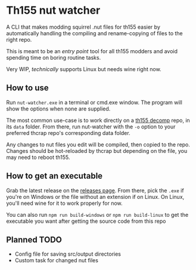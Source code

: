 # Th155 nut watcher

A CLI that makes modding squirrel .nut files for th155 easier by
automatically handling the compiling and rename-copying of files to the right
repo.

This is meant to be an _entry point_ tool for all th155 modders and
avoid spending time on boring routine tasks.

Very WIP, _technically_ supports Linux but needs wine right now.

## How to use
Run `nut-watcher.exe` in a terminal or cmd.exe window. The program will show the options when none are supplied.

The most common use-case is to work directly on a [th155 decomp](https://github.com/Dazegambler/th155-decomp/tree/v1.21b)
repo, in its `data` folder. From there, run nut-watcher with the `-o` option to your preferred thcrap repo's corresponding data folder.

Any changes to nut files you edit will be compiled, then copied to the repo. Changes should be hot-reloaded by thcrap but
depending on the file, you may need to reboot th155.

## How to get an executable
Grab the latest release
on the [releases page](https://github.com/Horoneru/th155-nut-watcher/releases). From there, pick the `.exe` if you're on Windows
or the file without an extension if on Linux. On Linux, you'll need wine for it to work properly for now.

You can also run `npm run build-windows` or `npm run build-linux` to get the executable you want
after getting the source code from this repo

## Planned TODO
- Config file for saving src/output directories
- Custom task for changed nut files
